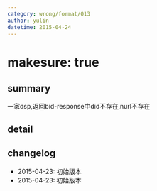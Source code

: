 ```yaml
---
category: wrong/format/013
author: yulin
datetime: 2015-04-24
---
```


# makesure: true

## summary

一家dsp,返回bid-response中did不存在,nurl不存在

## detail


## changelog

- 2015-04-23: 初始版本
- 2015-04-23: 初始版本
